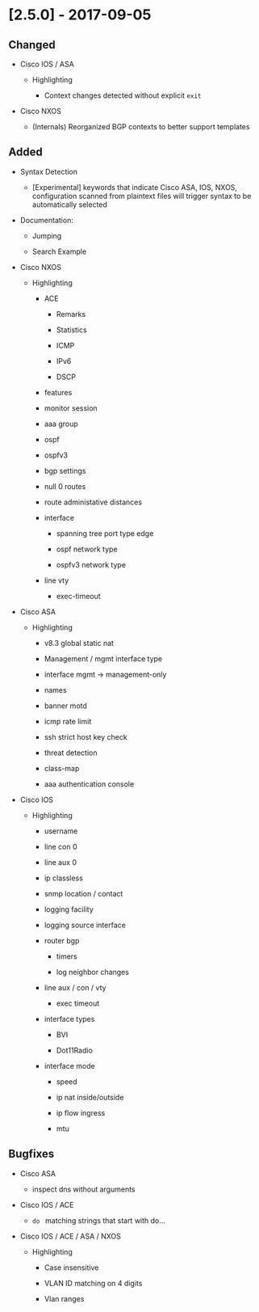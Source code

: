 # [2.5.0] - 2017-09-05

## Changed

- Cisco IOS / ASA

    - Highlighting

        - Context changes detected without explicit `exit` 

- Cisco NXOS

    - (Internals) Reorganized BGP contexts to better support templates

## Added

- Syntax Detection

    - [Experimental] keywords that indicate Cisco ASA, IOS, NXOS, configuration scanned from plaintext files will trigger syntax to be automatically selected

- Documentation:

    - Jumping
    
    - Search Example

- Cisco NXOS

    - Highlighting

        - ACE 

            - Remarks

            - Statistics

            - ICMP

            - IPv6

            - DSCP

        - features

        - monitor session

        - aaa group

        - ospf

        - ospfv3

        - bgp settings

        - null 0 routes
        
        - route administative distances

        - interface

            - spanning tree port type edge

            - ospf network type

            - ospfv3 network type

        - line vty

            - exec-timeout

- Cisco ASA

    - Highlighting

        - v8.3 global static nat

        - Management / mgmt interface type

        - interface mgmt -> management-only

        - names

        - banner motd

        - icmp rate limit

        - ssh strict host key check

        - threat detection

        - class-map

        - aaa authentication console

- Cisco IOS

    - Highlighting

        - username

        - line con 0

        - line aux 0

        - ip classless

        - snmp location / contact
        
        - logging facility

        - logging source interface

        - router bgp
        
            - timers

            - log neighbor changes

        - line aux / con / vty

            - exec timeout

        - interface types

            - BVI

            - Dot11Radio

        - interface mode

            - speed

            - ip nat inside/outside

            - ip flow ingress

            - mtu

## Bugfixes

- Cisco ASA

    - inspect dns without arguments

- Cisco IOS / ACE

    - `do ` matching strings that start with do...

- Cisco IOS / ACE / ASA / NXOS

    - Highlighting

        - Case insensitive

        - VLAN ID matching on 4 digits

        - Vlan ranges
